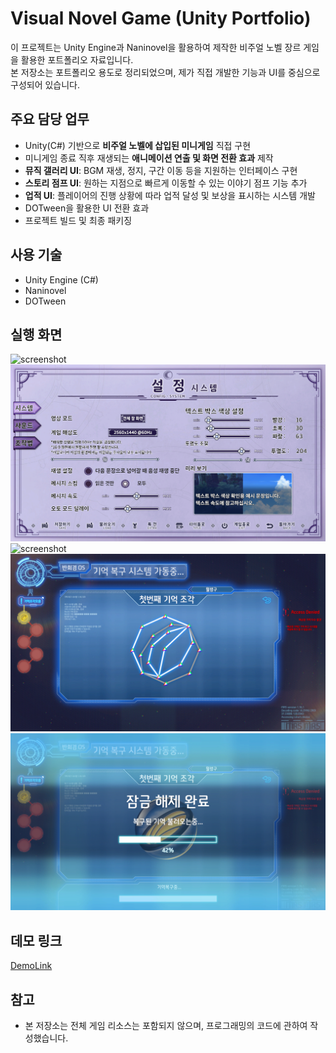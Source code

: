 # Visual Novel Game (Unity Portfolio)

이 프로젝트는 Unity Engine과 Naninovel을 활용하여 제작한 비주얼 노벨 장르 게임을 활용한 포트폴리오 자료입니다.  
본 저장소는 포트폴리오 용도로 정리되었으며, 제가 직접 개발한 기능과 UI를 중심으로 구성되어 있습니다.

## 주요 담당 업무
- Unity(C#) 기반으로 **비주얼 노벨에 삽입된 미니게임** 직접 구현  
- 미니게임 종료 직후 재생되는 **애니메이션 연출 및 화면 전환 효과** 제작  
- **뮤직 갤러리 UI**: BGM 재생, 정지, 구간 이동 등을 지원하는 인터페이스 구현  
- **스토리 점프 UI**: 원하는 지점으로 빠르게 이동할 수 있는 이야기 점프 기능 추가  
- **업적 UI**: 플레이어의 진행 상황에 따라 업적 달성 및 보상을 표시하는 시스템 개발  
- DOTween을 활용한 UI 전환 효과
- 프로젝트 빌드 및 최종 패키징

## 사용 기술
- Unity Engine (C#)
- Naninovel
- DOTween

## 실행 화면
![screenshot](./Docs/screenshot1.png)
![screenshot](./Docs/screenshot2.png)
![screenshot](./Docs/screenshot3.png)
![screenshot](./Docs/screenshot4.png)
![screenshot](./Docs/screenshot5.png)

## 데모 링크
[DemoLink](https://store.onstove.com/ko/games/3519)

## 참고
- 본 저장소는 전체 게임 리소스는 포함되지 않으며, 프로그래밍의 코드에 관하여 작성했습니다.
